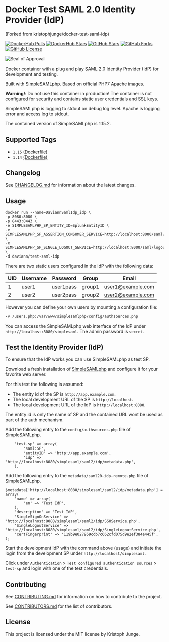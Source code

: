 # Docker Test SAML 2.0 Identity Provider (IdP)
(Forked from kristophjunge/docker-test-saml-idp)

[![DockerHub Pulls](https://img.shields.io/docker/pulls/daviann/test-saml-idp.svg)](https://hub.docker.com/r/daviann/test-saml-idp/) [![DockerHub Stars](https://img.shields.io/docker/stars/daviann/test-saml-idp.svg)](https://hub.docker.com/r/daviann/test-saml-idp/) [![GitHub Stars](https://img.shields.io/github/stars/daviann/docker-test-saml-idp.svg?label=github%20stars)](https://github.com/daviann/docker-test-saml-idp) [![GitHub Forks](https://img.shields.io/github/forks/daviann/docker-test-saml-idp.svg?label=github%20forks)](https://github.com/daviann/docker-test-saml-idp) [![GitHub License](https://img.shields.io/github/license/daviann/docker-test-saml-idp.svg)](https://github.com/daviann/docker-test-saml-idp)

![Seal of Approval](https://raw.githubusercontent.com/daviann/docker-test-saml-idp/master/seal.jpg)

Docker container with a plug and play SAML 2.0 Identity Provider (IdP) for development and testing.

Built with [SimpleSAMLphp](https://simplesamlphp.org). Based on official PHP7 Apache [images](https://hub.docker.com/_/php/).

**Warning!**: Do not use this container in production! The container is not configured for security and contains static user credentials and SSL keys.

SimpleSAMLphp is logging to stdout on debug log level. Apache is logging error and access log to stdout.

The contained version of SimpleSAMLphp is 1.15.2.


## Supported Tags

- `1.15` [(Dockerfile)](https://github.com/kristophjunge/docker-test-saml-idp/blob/1.15/Dockerfile)
- `1.14` [(Dockerfile)](https://github.com/kristophjunge/docker-test-saml-idp/blob/1.14/Dockerfile)


## Changelog

See [CHANGELOG.md](https://github.com/daviann/docker-test-saml-idp/blob/master/docs/CHANGELOG.md) for information about the latest changes.


## Usage

```
docker run --name=DaviannSamlIdp_idp \
-p 8080:8080 \
-p 8443:8443 \
-e SIMPLESAMLPHP_SP_ENTITY_ID=SplunkEntityID \
-e SIMPLESAMLPHP_SP_ASSERTION_CONSUMER_SERVICE=http://localhost:8000/saml/acs \
-e SIMPLESAMLPHP_SP_SINGLE_LOGOUT_SERVICE=http://localhost:8000/saml/logout \
-d daviann/test-saml-idp
```

There are two static users configured in the IdP with the following data:

| UID | Username | Password | Group | Email |
|---|---|---|---|---|
| 1 | user1 | user1pass | group1 | user1@example.com |
| 2 | user2 | user2pass | group2 | user2@example.com |

However you can define your own users by mounting a configuration file:

```
-v /users.php:/var/www/simplesamlphp/config/authsources.php
```

You can access the SimpleSAMLphp web interface of the IdP under `http://localhost:8080/simplesaml`. The admin password is `secret`.


## Test the Identity Provider (IdP)

To ensure that the IdP works you can use SimpleSAMLphp as test SP.

Download a fresh installation of [SimpleSAMLphp](https://simplesamlphp.org) and configure it for your favorite web server.

For this test the following is assumed:
- The entity id of the SP is `http://app.example.com`.
- The local development URL of the SP is `http://localhost`.
- The local development URL of the IdP is `http://localhost:8080`.

The entity id is only the name of SP and the contained URL wont be used as part of the auth mechanism.

Add the following entry to the `config/authsources.php` file of SimpleSAMLphp.
```
    'test-sp' => array(
        'saml:SP',
        'entityID' => 'http://app.example.com',
        'idp' => 'http://localhost:8080/simplesaml/saml2/idp/metadata.php',
    ),
```

Add the following entry to the `metadata/saml20-idp-remote.php` file of SimpleSAMLphp.
```
$metadata['http://localhost:8080/simplesaml/saml2/idp/metadata.php'] = array(
    'name' => array(
        'en' => 'Test IdP',
    ),
    'description' => 'Test IdP',
    'SingleSignOnService' => 'http://localhost:8080/simplesaml/saml2/idp/SSOService.php',
    'SingleLogoutService' => 'http://localhost:8080/simplesaml/saml2/idp/SingleLogoutService.php',
    'certFingerprint' => '119b9e027959cdb7c662cfd075d9e2ef384e445f',
);
```

Start the development IdP with the command above (usage) and initiate the login from the development SP under `http://localhost/simplesaml`.

Click under `Authentication` > `Test configured authentication sources` > `test-sp` and login with one of the test credentials.


## Contributing

See [CONTRIBUTING.md](https://github.com/kristophjunge/docker-test-saml-idp/blob/master/docs/CONTRIBUTING.md) for information on how to contribute to the project.

See [CONTRIBUTORS.md](https://github.com/kristophjunge/docker-test-saml-idp/blob/master/docs/CONTRIBUTORS.md) for the list of contributors.


## License

This project is licensed under the MIT license by Kristoph Junge.
